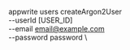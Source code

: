 appwrite users createArgon2User \
        --userId [USER_ID] \
        --email email@example.com \
        --password password \

